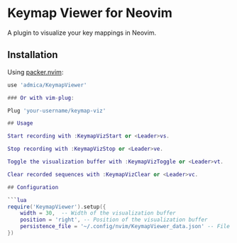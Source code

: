 # Keymap Viewer for Neovim

A plugin to visualize your key mappings in Neovim.

## Installation

Using [packer.nvim](https://github.com/admica/KeymapViewer.nvim):
```lua
use 'admica/KeymapViewer'

### Or with vim-plug:

Plug 'your-username/keymap-viz'

## Usage

Start recording with :KeymapVizStart or <Leader>vs.

Stop recording with :KeymapVizStop or <Leader>ve.

Toggle the visualization buffer with :KeymapVizToggle or <Leader>vt.

Clear recorded sequences with :KeymapVizClear or <Leader>vc.

## Configuration

```lua
require('KeymapViewer').setup({
    width = 30,  -- Width of the visualization buffer
    position = 'right', -- Position of the visualization buffer
    persistence_file = '~/.config/nvim/KeymapViewer_data.json' -- File to save/load sequences
})
```
